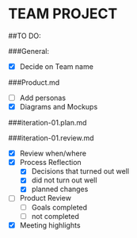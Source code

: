 # TEAM PROJECT

##TO DO:

###General:
- [x]  Decide on Team name

###Product.md
- [ ] Add personas
- [x] Diagrams and Mockups

###iteration-01.plan.md

###iteration-01.review.md
- [x] Review when/where
- [x] Process Reflection
	- [x] Decisions that turned out well
	- [x] did not turn out well
	- [x] planned changes
- [ ] Product Review
	- [ ] Goals completed
	- [ ] not completed
- [x] Meeting highlights